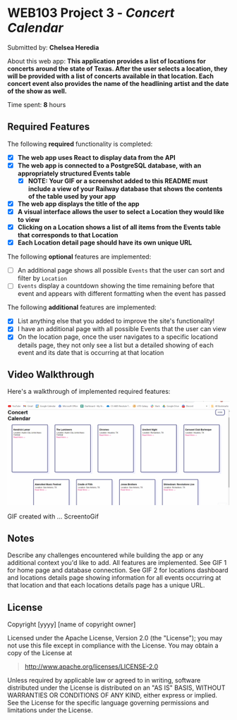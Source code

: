 # WEB103 Project 3 - *Concert Calendar*

Submitted by: **Chelsea Heredia**

About this web app: **This application provides a list of locations for concerts around the state of Texas. After the user selects a location, they will be provided with a list of concerts available in that location. Each concert event also provides the name of the headlining artist and the date of the show as well.**

Time spent: **8** hours

## Required Features

The following **required** functionality is completed:

<!-- Make sure to check off completed functionality below -->

- [X] **The web app uses React to display data from the API**
- [X] **The web app is connected to a PostgreSQL database, with an appropriately structured Events table**
  - [X] **NOTE: Your GIF or a screenshot added to this README must include a view of your Railway database that shows the contents of the table used by your app**
- [X] **The web app displays the title of the app**
- [X] **A visual interface allows the user to select a Location they would like to view**
- [X] **Clicking on a Location shows a list of all items from the Events table that corresponds to that Location**
- [X] **Each Location detail page should have its own unique URL**

The following **optional** features are implemented:

- [ ] An additional page shows all possible `Events` that the user can sort and filter by `Location`
- [ ] `Events` display a countdown showing the time remaining before that event and appears with different formatting when the event has passed

The following **additional** features are implemented:

- [X] List anything else that you added to improve the site's functionality!
- [X] I have an additional page with all possible Events that the user can view
- [X] On the location page, once the user navigates to a specific locationd details page, they not only see a list but a detailed showing of each event and its date that is occurring at that location

## Video Walkthrough

Here's a walkthrough of implemented required features:

<img src='https://github.com/chelseah02/Concert-Calendar/blob/main/Concerts-Attempt1.gif' title='Video Walkthrough' width='' alt='Video Walkthrough' />

<!-- Replace this with whatever GIF tool you used! -->
GIF created with ...  ScreentoGif
<!-- Recommended tools:
[Kap](https://getkap.co/) for macOS
[ScreenToGif](https://www.screentogif.com/) for Windows
[peek](https://github.com/phw/peek) for Linux. -->

## Notes

Describe any challenges encountered while building the app or any additional context you'd like to add.
All features are implemented. See GIF 1 for home page and database connection. See GIF 2 for locations dashboard and locations details page showing information for all events occurring at that location and that each locations details page has a unique URL.


## License

Copyright [yyyy] [name of copyright owner]

Licensed under the Apache License, Version 2.0 (the "License"); you may not use this file except in compliance with the License. You may obtain a copy of the License at

> http://www.apache.org/licenses/LICENSE-2.0

Unless required by applicable law or agreed to in writing, software distributed under the License is distributed on an "AS IS" BASIS, WITHOUT WARRANTIES OR CONDITIONS OF ANY KIND, either express or implied. See the License for the specific language governing permissions and limitations under the License.
